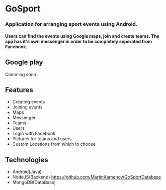 # GoSport
### Application for arranging sport events using Android.
#### Users can find the events using Google maps, join and create teams. The app has it's own messenger in order to be completely seperated from Facebook.


## Google play
Comming soon

## Features
- Creating events
- Joining events
- Maps
- Messenger
- Teams
- Users
- Login with Facebook
- Pictures for teams and users
- Custom Locations from which to choose

## Technologies
- Android(Java)
- NodeJS(Backend) https://github.com/MartinKamenov/GoSportDatabase
- MongoDB(DataBase)
